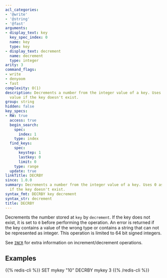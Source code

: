 ```yaml
---
acl_categories:
- '@write'
- '@string'
- '@fast'
arguments:
- display_text: key
  key_spec_index: 0
  name: key
  type: key
- display_text: decrement
  name: decrement
  type: integer
arity: 3
command_flags:
- write
- denyoom
- fast
complexity: O(1)
description: Decrements a number from the integer value of a key. Uses 0 as initial
  value if the key doesn't exist.
group: string
hidden: false
key_specs:
- RW: true
  access: true
  begin_search:
    spec:
      index: 1
    type: index
  find_keys:
    spec:
      keystep: 1
      lastkey: 0
      limit: 0
    type: range
  update: true
linkTitle: DECRBY
since: 1.0.0
summary: Decrements a number from the integer value of a key. Uses 0 as initial value
  if the key doesn't exist.
syntax_fmt: DECRBY key decrement
syntax_str: decrement
title: DECRBY
---
```

Decrements the number stored at `key` by `decrement`.
If the key does not exist, it is set to `0` before performing the operation.
An error is returned if the key contains a value of the wrong type or contains a
string that can not be represented as integer.
This operation is limited to 64 bit signed integers.

See [`INCR`](/commands/incr) for extra information on increment/decrement operations.

## Examples

{{% redis-cli %}}
SET mykey "10"
DECRBY mykey 3
{{% /redis-cli %}}

